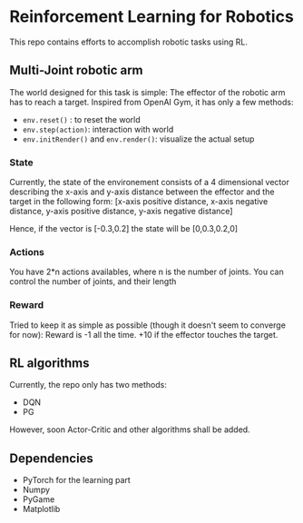 # Reinforcement Learning for Robotics

This repo contains efforts to accomplish robotic tasks using RL. 

## Multi-Joint robotic arm  

The world designed for this task is simple: The effector of the
robotic arm has to reach a target. Inspired from OpenAI Gym, it has only a few methods: 

* `env.reset()` :  to reset the world
* `env.step(action)`: interaction with world  
* `env.initRender()` and `env.render()`:  visualize the actual setup

### State 

Currently, the state of the environement consists of a 4 dimensional vector describing the x-axis and y-axis distance between the effector and the target in the following form: [x-axis positive distance, x-axis negative distance, y-axis positive distance, y-axis negative distance]

Hence, if the vector is [-0.3,0.2] the state will be [0,0.3,0.2,0]

### Actions

You have 2*n actions availables, where n is the number of joints. You can control the number of joints, and their length


### Reward 

Tried to keep it as simple as possible (though it doesn't seem to converge for now): Reward is -1 all the time. +10 if the effector touches the target.

## RL algorithms 

Currently, the repo only has two methods: 
* DQN
* PG

However, soon Actor-Critic and other algorithms shall be added.


## Dependencies

* PyTorch for the learning part
* Numpy 
* PyGame
* Matplotlib


